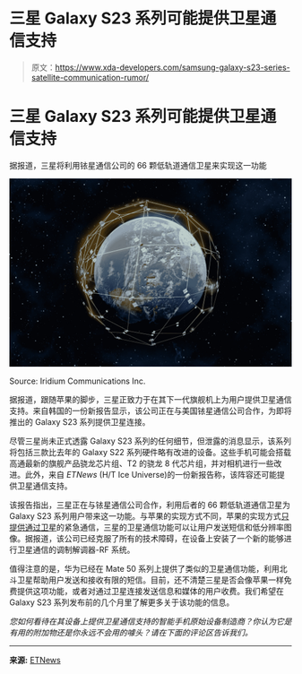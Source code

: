 # 三星 Galaxy S23 系列可能提供卫星通信支持

> 原文：<https://www.xda-developers.com/samsung-galaxy-s23-series-satellite-communication-rumor/>

# 三星 Galaxy S23 系列可能提供卫星通信支持

据报道，三星将利用铱星通信公司的 66 颗低轨道通信卫星来实现这一功能

 <picture>![Illustration depicting satellite network around Earth via Iridum Communications.](img/7874dc971f2d2fa0893eb444cdb1ff8e.png)</picture> 

Source: Iridium Communications Inc.

据报道，跟随苹果的脚步，三星正致力于在其下一代旗舰机上为用户提供卫星通信支持。来自韩国的一份新报告显示，该公司正在与美国铱星通信公司合作，为即将推出的 Galaxy S23 系列提供卫星连接。

尽管三星尚未正式透露 Galaxy S23 系列的任何细节，但泄露的消息显示，该系列将包括三款比去年的 Galaxy S22 系列硬件略有改进的设备。这些手机可能会搭载高通最新的旗舰产品骁龙芯片组、T2 的骁龙 8 代芯片组，并对相机进行一些改进。此外，来自 *ETNews* (H/T Ice Universe)的一份新报告称，该阵容还可能提供卫星通信支持。

该报告指出，三星正在与铱星通信公司合作，利用后者的 66 颗低轨道通信卫星为 Galaxy S23 系列用户带来这一功能。与苹果的实现方式不同，苹果的实现方式[只提供通过卫星](https://www.xda-developers.com/apple-emergency-sos-via-satellite-us-canada/)的紧急通信，三星的卫星通信功能可以让用户发送短信和低分辨率图像。据报道，该公司已经克服了所有的技术障碍，在设备上安装了一个新的能够进行卫星通信的调制解调器-RF 系统。

值得注意的是，华为已经在 Mate 50 系列上提供了类似的卫星通信功能，利用北斗卫星帮助用户发送和接收有限的短信。目前，还不清楚三星是否会像苹果一样免费提供这项功能，或者对通过卫星连接发送信息和媒体的用户收费。我们希望在 Galaxy S23 系列发布前的几个月里了解更多关于该功能的信息。

*您如何看待在其设备上提供卫星通信支持的智能手机原始设备制造商？你认为它是有用的附加物还是你永远不会用的噱头？请在下面的评论区告诉我们。*

* * *

**来源:** [ETNews](https://www.etnews.com/20221124000237?mc=em_010_00001)